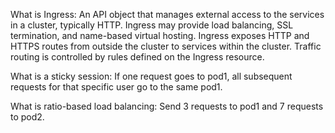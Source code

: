 What is Ingress: An API object that manages external access to the services in a cluster, typically HTTP. Ingress may provide load balancing, SSL termination, and name-based virtual hosting.
Ingress exposes HTTP and HTTPS routes from outside the cluster to services within the cluster. Traffic routing is controlled by rules defined on the Ingress resource.


What is a sticky session: If one request goes to pod1, all subsequent requests for that specific user go to the same pod1.

What is ratio-based load balancing: Send 3 requests to pod1 and 7 requests to pod2.
